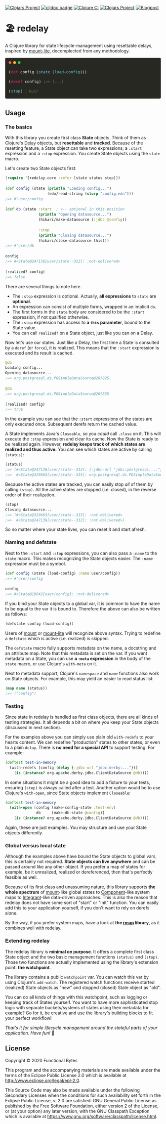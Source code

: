 [![Clojars Project](https://img.shields.io/clojars/v/functionalbytes/redelay.svg)](https://clojars.org/functionalbytes/redelay)
[![cljdoc badge](https://cljdoc.org/badge/functionalbytes/redelay)](https://cljdoc.org/d/functionalbytes/redelay/CURRENT)
[![Clojure CI](https://github.com/aroemers/redelay/workflows/Clojure%20CI/badge.svg?branch=master)](https://github.com/aroemers/redelay/actions?query=workflow%3A%22Clojure+CI%22)
[![Clojars Project](https://img.shields.io/clojars/dt/functionalbytes/redelay?color=blue)](https://clojars.org/functionalbytes/redelay)
[![Blogpost](https://img.shields.io/badge/blog-Introducing%20redelay-blue)](https://functionalbytes.nl/clojure/redelay/rmap/2020/06/26/redelay.html)

# 🏖 redelay

A Clojure library for state lifecycle-management using resettable delays, inspired by [mount-lite](https://github.com/aroemers/mount-lite), decomplected from any methodology.

![Banner](banner.png)

## Usage

### The basics

With this library you create first class **State** objects.
Think of them as Clojure's [Delay](https://clojuredocs.org/clojure.core/delay) objects, but **resettable** and **tracked**.
Because of the resetting feature, a State object can take two expressions; a `:start` expression and a `:stop` expression.
You create State objects using the `state` macro.

Let's create two State objects first:

```clj
(require '[redelay.core :refer [state status stop]])

(def config (state (println "Loading config...")
                   (edn/read-string (slurp "config.edn")))
;=> #'user/config

(def db (state :start  ; <-- optional in this position
               (println "Opening datasource...")
               (hikari/make-datasource (:jdbc @config))

               :stop
               (println "Closing datasource...")
               (hikari/close-datasource this)))
;=> #'user/db

config
;=> #<State@247136[user/state--312]: :not-delivered>

(realized? config)
;=> false
```

There are several things to note here.

- The `:stop` expression is optional. Actually, **all expressions** to `state` are **optional**.
- An expression can consist of multiple forms, wrapped in an implicit `do`.
- The first forms in the `state` body are considered to be the `:start` expression, if not qualified otherwise.
- The `:stop` expression has access to **a `this` parameter**, bound to the State value.
- You can call `realized?` on a State object, just like you can on a Delay.

Now let's use our states.
Just like a Delay, the first time a State is consulted by a `deref` (or `force`), it is realized.
This means that the `:start` expression is executed and its result is cached.

```clj
@db
Loading config...
Opening datasource...
;=> org.postgresql.ds.PGSimpleDataSource@267825

@db
;=> org.postgresql.ds.PGSimpleDataSource@267825

(realized? config)
;=> true
```

In the example you can see that the `:start` expressions of the states are only executed once.
Subsequent derefs return the cached value.

A State implements Java's `Closeable`, so you _could_ call `.close` on it.
This will execute the `:stop` expression and clear its cache.
Now the State is ready to be realized again.
However, **redelay keeps track of which states are realized and thus active.**
You can see which states are active by calling `(status)`:

```clj
(status)
;=> (#<State@247136[user/state--312]: {:jdbc-url "jdbc:postgresql:..."}>
;=>  #<State@329663[user/state--315]: org.postgresql.ds.PGSimpleDataSource@267825>)
```

Because the active states are tracked, you can easily stop _all_ of them by calling `(stop)`.
All the active states are stopped (i.e. closed), in the reverse order of their realization.

```clj
(stop)
Closing datasource...
;=> (#<State@329663[user/state--315]: :not-delivered>
;=>  #<State@247136[user/state--312]: :not-delivered>)
```

So no matter where your state lives, you can reset it and start afresh.

### Naming and defstate

Next to the `:start` and `:stop` expressions, you can also pass a `:name` to the `state` macro.
This makes recognizing the State objects easier.
The `:name` expression must be a symbol.

```clj
(def config (state (load-config) :name user/config))
;=> #'user/config

config
;=> #<State@19042[user/config]: :not-delivered>
```

If you bind your State objects to a global var, it is common to have the name to be equal to the var it is bound to.
Therefore the above can also be written as follows:

```clj
(defstate config (load-config))
```

Users of [mount](https://github.com/tolitius/mount) or [mount-lite](https://github.com/aroemers/mount-lite) will recognize above syntax.
Trying to redefine a `defstate` which is active (i.e. realized) is skipped.

The `defstate` macro fully supports metadata on the name, a docstring and an attribute map.
Note that this metadata is set on the var.
If you want metadata on a State, you can use **a `:meta` expression** in the body of the `state` macro, or use Clojure's `with-meta` on it.

Next to metadata support, Clojure's `namespace` and `name` functions also work on State objects.
For example, this may yield an easier to read status list:

```clj
(map name (status))
;=> ("config")
```

### Testing

Since state in redelay is handled as first class objects, there are all kinds of testing strategies.
It all depends a bit on where you keep your State objects (discussed in next section).

For the examples above you can simply use plain old `with-redefs` to your hearts content.
We can redefine "production" states to other states, or even to a plain `delay`.
There is **no need for a special API** to support testing.
For example:

```clj
(deftest test-in-memory
  (with-redefs [config (delay {:jdbc-url "jdbc:derby:..."})]
    (is (instance? org.apache.derby.jdbc.ClientDataSource @db))))
```

In some situations it might be a good idea to add a fixture to your tests, ensuring `(stop)` is always called after a test.
Another option would be to use Clojure's `with-open`, since State objects implement `Closeable`:

```clj
(deftest test-in-memory
  (with-open [config (make-config-state :test-env)
              db     (make-db-state @config)]
    (is (instance? org.apache.derby.jdbc.ClientDataSource @db))))
```

Again, these are just examples.
You may structure and use your State objects differently.

### Global versus local state

Although the examples above have bound the State objects to global vars, this is certainly not required.
**State objects can live anywhere** and can be passed around like any other object.
If you prefer a map of states for example, be it unrealized, realized or dereferenced, then that's perfectly feasible as well.

Because of its first class and unassuming nature, this library supports **the whole spectrum** of [mount](https://github.com/aroemers/mount-lite)-like global states to [Component](https://github.com/stuartsierra/component)-like system maps to [Integrant](https://github.com/weavejester/integrant)-like data-driven approaches.
This is also the reason that redelay does not have some sort of "start" or "init" function.
You can easily add this to your application yourself, if you don't want to rely on derefs alone.

By the way, if you prefer system maps, have a look at **the [rmap](https://github.com/aroemers/rmap) library**, as it combines well with redelay.

### Extending redelay

The redelay library is **minimal on purpose**.
It offers a complete first class State object and the two basic management functions `(status)` and `(stop)`.
Those two functions are actually implemented using the library's extension point: **the watchpoint**.

The library contains a public `watchpoint` var.
You can watch this var by using Clojure's `add-watch`.
The registered watch functions receive started (realized) State objects as "new" and stopped (closed) State object as "old".

You can do all kinds of things with this watchpoint, such as logging or keeping track of States yourself.
You want to have more sophisticated stop logic with separate buckets/systems of states using their metadata for example?
Go for it, be creative and use the library's building blocks to fit your perfect workflow!

_That's it for simple lifecycle management around the stateful parts of your application. Have fun!_ 🚀

## License

Copyright © 2020 Functional Bytes

This program and the accompanying materials are made available under the
terms of the Eclipse Public License 2.0 which is available at
http://www.eclipse.org/legal/epl-2.0.

This Source Code may also be made available under the following Secondary
Licenses when the conditions for such availability set forth in the Eclipse
Public License, v. 2.0 are satisfied: GNU General Public License as published by
the Free Software Foundation, either version 2 of the License, or (at your
option) any later version, with the GNU Classpath Exception which is available
at https://www.gnu.org/software/classpath/license.html.
